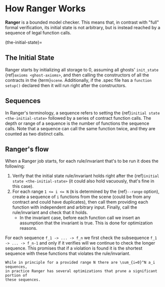 # How Ranger Works

**Ranger** is a bounded model checker. This means that, in contrast with "full"
formal verification, its initial state is not arbitrary, but is instead reached
by a sequence of legal function calls.

(the-initial-state)=
## The Initial State

Ranger starts by initializing all storage to 0, assuming all ghosts'
`init_state` {ref}`axioms <ghost-axioms>`, and then calling the constructors
of all the contracts in the {term}`scene`. Additionally, if the .spec file has a
`function setup()` declared then it will run right after the constructors.

## Sequences

In Ranger's terminology, a sequence refers to setting the
{ref}`initial state <the-initial-state>` followed by a series of contract
function calls. The depth or range of a sequence is the number of functions the
sequence calls. Note that a sequence can call the same function twice, and they
are counted as two distinct calls.

## Ranger's flow

When a Ranger job starts, for each rule/invariant that's to be run it does the
following:

1. Verify that the initial state rule/invariant holds right after the
{ref}`initial state <the-initial-state>` (it could also hold vacuously, that's
fine in this case).
2. For each range `1 <= i <= N` (`N` is determined by the {ref}`--range`
option), create a sequence of `i` functions from the scene (could be from any
contract and could have duplicates), then call them providing each function with
independent and arbitrary input. Finally, call the rule/invariant and check that
it holds.
    * In the invariant case, before each function call we insert an assumption
    that the invariant is true. This is done for optimization reasons.

For each sequence `f_1 -> ... -> f_n` we first check the subsequence
`f_1 -> ... -> f_n-1` and only if it verifies will we continue to check the
longer sequence. This promises that if a violation is found it is the shortest
sequence with these functions that violates the rule/invariant.

```{note}
While in principle for a provided range N there are \sum_{i=0}^N a_i sequences,
in practice Ranger has several optimizations that prune a significant portion of
these sequences.
```
